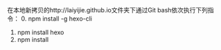 
 在本地新拷贝的http://laiyijie.github.io文件夹下通过Git bash依次执行下列指令：
0. npm install -g hexo-cli
1. npm install hexo
2. npm install

